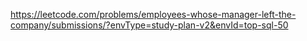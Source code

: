 https://leetcode.com/problems/employees-whose-manager-left-the-company/submissions/?envType=study-plan-v2&envId=top-sql-50